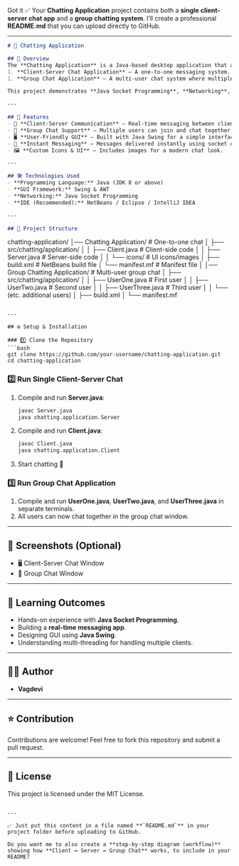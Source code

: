 Got it ✅ Your **Chatting Application** project contains both a **single client-server chat app** and a **group chatting system**. I’ll create a professional **README.md** that you can upload directly to GitHub.

---

```markdown
# 💬 Chatting Application  

## 📌 Overview  
The **Chatting Application** is a Java-based desktop application that allows real-time text communication between users. It has two modules:  
1. **Client-Server Chat Application** – A one-to-one messaging system.  
2. **Group Chat Application** – A multi-user chat system where multiple clients can connect and chat together.  

This project demonstrates **Java Socket Programming**, **Networking**, and **Swing GUI** concepts.  

---

## 🚀 Features  
- 📡 **Client-Server Communication** – Real-time messaging between client and server.  
- 👥 **Group Chat Support** – Multiple users can join and chat together.  
- 🖥️ **User-Friendly GUI** – Built with Java Swing for a simple interface.  
- 🔔 **Instant Messaging** – Messages delivered instantly using socket connections.  
- 🖼️ **Custom Icons & UI** – Includes images for a modern chat look.  

---

## 🛠️ Technologies Used  
- **Programming Language:** Java (JDK 8 or above)  
- **GUI Framework:** Swing & AWT  
- **Networking:** Java Socket Programming  
- **IDE (Recommended):** NetBeans / Eclipse / IntelliJ IDEA  

---

## 📂 Project Structure  
```

chatting-application/
│── Chatting Application/                  # One-to-one chat
│   ├── src/chatting/application/
│   │   ├── Client.java                    # Client-side code
│   │   ├── Server.java                    # Server-side code
│   │   └── icons/                         # UI icons/images
│   ├── build.xml                          # NetBeans build file
│   └── manifest.mf                        # Manifest file
│
│── Group Chatting Application/            # Multi-user group chat
│   ├── src/chatting/application/
│   │   ├── UserOne.java                   # First user
│   │   ├── UserTwo.java                   # Second user
│   │   ├── UserThree.java                 # Third user
│   │   └── (etc. additional users)
│   ├── build.xml
│   └── manifest.mf

````

---

## ⚙️ Setup & Installation  

### 1️⃣ Clone the Repository  
```bash
git clone https://github.com/your-username/chatting-application.git
cd chatting-application
````

### 2️⃣ Run Single Client-Server Chat

1. Compile and run **Server.java**:

   ```bash
   javac Server.java
   java chatting.application.Server
   ```
2. Compile and run **Client.java**:

   ```bash
   javac Client.java
   java chatting.application.Client
   ```
3. Start chatting 🎉

### 3️⃣ Run Group Chat Application

1. Compile and run **UserOne.java**, **UserTwo.java**, and **UserThree.java** in separate terminals.
2. All users can now chat together in the group chat window.

---

## 📸 Screenshots (Optional)

* 🖥️ Client-Server Chat Window
* 👥 Group Chat Window

---

## 🎯 Learning Outcomes

* Hands-on experience with **Java Socket Programming**.
* Building a **real-time messaging app**.
* Designing GUI using **Java Swing**.
* Understanding multi-threading for handling multiple clients.

---

## 👨‍💻 Author

* **Vagdevi**

---

## ⭐ Contribution

Contributions are welcome! Feel free to fork this repository and submit a pull request.

---

## 📜 License

This project is licensed under the MIT License.

```

---

✅ Just put this content in a file named **`README.md`** in your project folder before uploading to GitHub.  

Do you want me to also create a **step-by-step diagram (workflow)** showing how **Client ↔ Server ↔ Group Chat** works, to include in your README?
```
